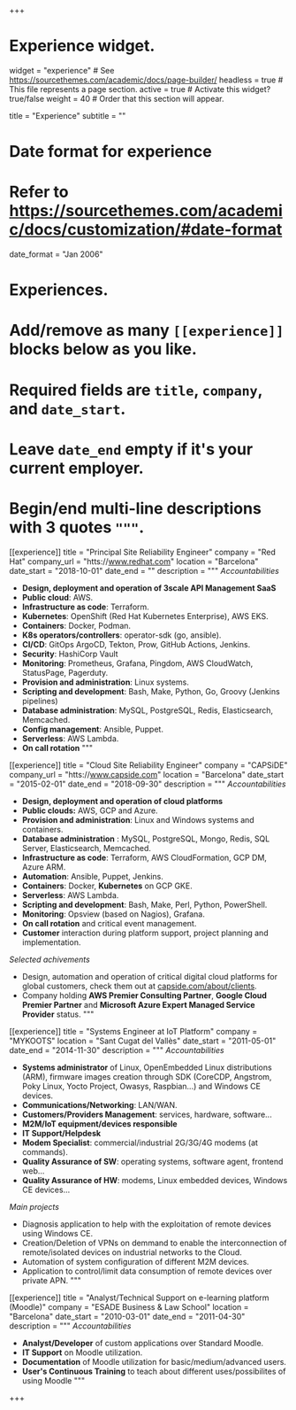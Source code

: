 +++
# Experience widget.
widget = "experience"  # See https://sourcethemes.com/academic/docs/page-builder/
headless = true  # This file represents a page section.
active = true  # Activate this widget? true/false
weight = 40  # Order that this section will appear.

title = "Experience"
subtitle = ""

# Date format for experience
#   Refer to https://sourcethemes.com/academic/docs/customization/#date-format
date_format = "Jan 2006"

# Experiences.
#   Add/remove as many `[[experience]]` blocks below as you like.
#   Required fields are `title`, `company`, and `date_start`.
#   Leave `date_end` empty if it's your current employer.
#   Begin/end multi-line descriptions with 3 quotes `"""`.
[[experience]]
  title = "Principal Site Reliability Engineer"
  company = "Red Hat"
  company_url = "htts://www.redhat.com"
  location = "Barcelona"
  date_start = "2018-10-01"
  date_end = ""
  description = """
  *Accountabilities*

  * **Design, deployment and operation of 3scale API Management SaaS**
  * **Public cloud**: AWS.
  * **Infrastructure as code**: Terraform.
  * **Kubernetes**: OpenShift (Red Hat Kubernetes Enterprise), AWS EKS.
  * **Containers**: Docker, Podman.
  * **K8s operators/controllers**: operator-sdk (go, ansible).
  * **CI/CD**: GitOps ArgoCD, Tekton, Prow, GitHub Actions, Jenkins.
  * **Security**: HashiCorp Vault
  * **Monitoring**: Prometheus, Grafana, Pingdom, AWS CloudWatch, StatusPage, Pagerduty.
  * **Provision and administration**: Linux systems.
  * **Scripting and development**: Bash, Make, Python, Go, Groovy (Jenkins pipelines)
  * **Database administration**: MySQL, PostgreSQL, Redis, Elasticsearch, Memcached.
  * **Config management**: Ansible, Puppet.
  * **Serverless**: AWS Lambda.
  * **On call rotation**
  """

[[experience]]
  title = "Cloud Site Reliability Engineer"
  company = "CAPSiDE"
  company_url = "htts://www.capside.com"
  location = "Barcelona"
  date_start = "2015-02-01"
  date_end = "2018-09-30"
  description = """
  *Accountabilities*

  * **Design, deployment and operation of cloud platforms**
  * **Public clouds:** AWS, GCP and Azure.
  * **Provision and administration**: Linux and Windows systems and containers.
  * **Database administration** : MySQL, PostgreSQL, Mongo, Redis, SQL Server, Elasticsearch, Memcached.
  * **Infrastructure as code**: Terraform, AWS CloudFormation, GCP DM, Azure ARM.
  * **Automation**: Ansible, Puppet, Jenkins.
  * **Containers**: Docker, **Kubernetes** on GCP GKE.
  * **Serverless**: AWS Lambda.
  * **Scripting and development**: Bash, Make, Perl, Python, PowerShell.
  * **Monitoring**: Opsview (based on Nagios), Grafana.
  * **On call rotation** and critical event management.
  * **Customer** interaction during platform support, project planning and implementation.

  *Selected achivements*

  * Design, automation and operation of critical digital cloud platforms for global customers, check them out at [capside.com/about/clients](https://www.capside.com/about/clients/).
  * Company holding **AWS Premier Consulting Partner**, **Google Cloud Premier Partner** and **Microsoft Azure Expert Managed Service Provider** status.
  """

[[experience]]
  title = "Systems Engineer at IoT Platform"
  company = "MYKOOTS"
  location = "Sant Cugat del Vallès"
  date_start = "2011-05-01"
  date_end = "2014-11-30"
  description = """
  *Accountabilities*

  * **Systems administrator** of Linux, OpenEmbedded Linux distributions (ARM), firmware images creation through SDK (CoreCDP, Angstrom, Poky Linux, Yocto Project, Owasys, Raspbian...) and Windows CE devices.
  * **Communications/Networking**: LAN/WAN.
  * **Customers/Providers Management**: services, hardware, software...
  * **M2M/IoT equipment/devices responsible**
  * **IT Support/Helpdesk**
  * **Modem Specialist**: commercial/industrial 2G/3G/4G modems (at commands).
  * **Quality Assurance of SW**: operating systems, software agent, frontend web...
  * **Quality Assurance of HW**: modems, Linux embedded devices, Windows CE devices...

  *Main projects*

  * Diagnosis application to help with the exploitation of remote devices using Windows CE.
  * Creation/Deletion of VPNs on demmand to enable the interconnection of remote/isolated devices on industrial networks to the Cloud.
  * Automation of system configuration of different M2M devices.
  * Application to control/limit data consumption of remote devices over private APN.
  """

[[experience]]
  title = "Analyst/Technical Support on e-learning platform (Moodle)"
  company = "ESADE Business & Law School"
  location = "Barcelona"
  date_start = "2010-03-01"
  date_end = "2011-04-30"
  description = """
  *Accountabilities*

  * **Analyst/Developer** of custom applications over Standard Moodle.
  * **IT Support** on Moodle utilization.
  * **Documentation** of Moodle utilization for basic/medium/advanced users.
  * **User's Continuous Training** to teach about different uses/possibilites of using Moodle
  """

+++
